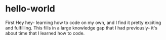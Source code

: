 # hello-world
First
Hey hey- learning how to code on my own, and I find it pretty exciting and fulfilling. This fills in a large knowledge gap that I had previously- it's about time that I learned how to code. 
